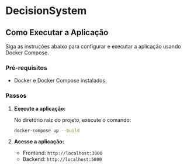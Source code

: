 # DecisionSystem

## Como Executar a Aplicação

Siga as instruções abaixo para configurar e executar a aplicação usando Docker Compose.

### Pré-requisitos

- Docker e Docker Compose instalados.

### Passos

1. **Execute a aplicação:**

    No diretório raiz do projeto, execute o comando:

    ```bash
    docker-compose up --build
    ```

2. **Acesse a aplicação:**

    - Frontend: `http://localhost:3000`
    - Backend: `http://localhost:5000`

